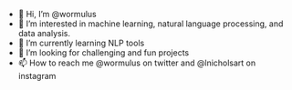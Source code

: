 - 👋 Hi, I’m @wormulus
- 👀 I’m interested in machine learning, natural language processing, and data analysis.
- 🌱 I’m currently learning NLP tools
- 💞️ I’m looking for challenging and fun projects
- 📫 How to reach me @wormulus on twitter and @lnicholsart on instagram

<!---
wormulus/wormulus is a ✨ special ✨ repository because its `README.md` (this file) appears on your GitHub profile.
You can click the Preview link to take a look at your changes.
--->
